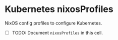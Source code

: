 # Kubernetes nixosProfiles

NixOS config profiles to configure Kubernetes.

- [ ] TODO: Document `nixosProfiles` in this cell.
